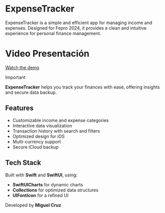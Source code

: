# ExpenseTracker  

ExpenseTracker is a simple and efficient app for managing income and expenses. Designed for Fepro 2024, it provides a clean and intuitive experience for personal finance management.  

# Video Presentación
[Watch the demo](https://github.com/user-attachments/assets/bf6268dc-fd70-4b31-9511-79c768d8bcbf)  

>[!IMPORTANT]  
**ExpenseTracker** helps you track your finances with ease, offering insights and secure data backup.  

## Features  
- Customizable income and expense categories  
- Interactive data visualization  
- Transaction history with search and filters  
- Optimized design for iOS  
- Multi-currency support  
- Secure iCloud backup  


## Tech Stack  
Built with **Swift** and **SwiftUI**, using:  
- **SwiftUICharts** for dynamic charts  
- **Collections** for optimized data structures  
- **UIFontIcon** for a refined UI  

Developed by **Miguel Cruz**  
